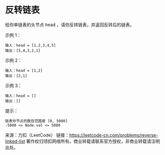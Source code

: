 # 反转链表

给你单链表的头节点 head ，请你反转链表，并返回反转后的链表。

示例 1：

```
输入：head = [1,2,3,4,5]
输出：[5,4,3,2,1]
```

示例 2：

```
输入：head = [1,2]
输出：[2,1]
```

示例 3：

```
输入：head = []
输出：[]
```

提示：

```
链表中节点的数目范围是 [0, 5000]
-5000 <= Node.val <= 5000
```

来源：力扣（LeetCode）
链接：<https://leetcode-cn.com/problems/reverse-linked-list>
著作权归领扣网络所有。商业转载请联系官方授权，非商业转载请注明出处。
